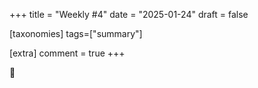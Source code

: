+++
title = "Weekly #4"
date = "2025-01-24"
draft = false

[taxonomies]
tags=["summary"]

[extra]
comment = true
+++

🍇
